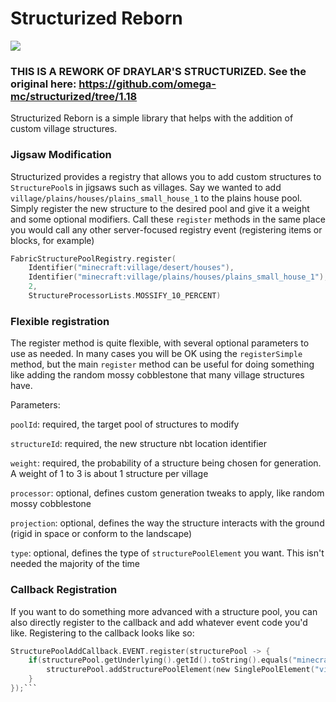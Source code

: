# Structurized Reborn
<p align="left">
<a href="https://opensource.org/licenses/MIT"><img src="https://img.shields.io/badge/License-MIT-brightgreen.svg"></a>
</p>

### THIS IS A REWORK OF DRAYLAR'S STRUCTURIZED. See the original here: https://github.com/omega-mc/structurized/tree/1.18

Structurized Reborn is a simple library that helps with the addition of custom village structures.

### Jigsaw Modification
Structurized provides a registry that allows you to add custom structures to `StructurePool`s in jigsaws such as villages. Say we wanted to add `village/plains/houses/plains_small_house_1` to the plains house pool. Simply register the new structure to the desired pool and give it a weight and some optional modifiers. Call these `register` methods in the same place you would call any other server-focused registry event (registering items or blocks, for example)
```kotlin
FabricStructurePoolRegistry.register(
    Identifier("minecraft:village/desert/houses"),
    Identifier("minecraft:village/plains/houses/plains_small_house_1"),
    2, 
    StructureProcessorLists.MOSSIFY_10_PERCENT)
```

### Flexible registration
The register method is quite flexible, with several optional parameters to use as needed. In many cases you will be OK using the `registerSimple` method, but the main `register` method can be useful for doing something like adding the random mossy cobblestone that many village structures have.

Parameters:

`poolId`: required, the target pool of structures to modify

`structureId`: required, the new structure nbt location identifier

`weight`: required, the probability of a structure being chosen for generation. A weight of 1 to 3 is about 1 structure per village

`processor`: optional, defines custom generation tweaks to apply, like random mossy cobblestone

`projection`: optional, defines the way the structure interacts with the ground (rigid in space or conform to the landscape)

`type`: optional, defines the type of `structurePoolElement` you want. This isn't needed the majority of the time

### Callback Registration
If you want to do something more advanced with a structure pool, you can also directly register to the callback and add whatever event code you'd like. Registering to the callback looks like so:
```kotlin
StructurePoolAddCallback.EVENT.register(structurePool -> {
    if(structurePool.getUnderlying().getId().toString().equals("minecraft:village/plains/houses")) {
        structurePool.addStructurePoolElement(new SinglePoolElement("village/desert/houses/desert_small_house_1"), 50);
    }
});```
